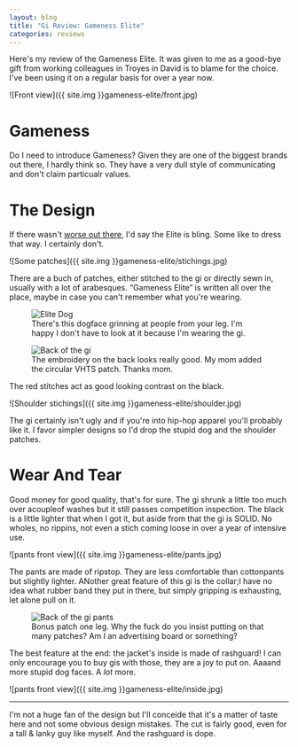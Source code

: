 ```yaml
---
layout: blog
title: "Gi Review: Gameness Elite"
categories: reviews
---
```

Here's my review of the Gameness Elite. It was given to me as a good-bye gift from working colleagues in Troyes in David is to blame for the choice. I've been using it on a regular basis for over a year now.

![Front view]({{ site.img }}gameness-elite/front.jpg)

# Gameness
Do I need to introduce Gameness? Given they are one of the biggest brands out there, I hardly think so. They have a very dull style of communicating and don't claim particualr values.

# The Design
If there wasn't [worse out there](), I'd say the Elite is bling. Some like to dress that way. I certainly don't.

![Some patches]({{ site.img }}gameness-elite/stichings.jpg)

There are a buch of patches, either stitched to the gi or directly sewn in, usually with a lot of arabesques. “Gameness Elite” is written all over the place, maybe in case you can't remember what you're wearing.

<figure class="illustration">
	<img src="{{ site.img }}gameness-elite/dog.jpg" alt="Elite Dog" />
	<figcaption>
		There's this dogface grinning at people from your leg. I'm happy I don't have to look at it because I'm wearing the gi.
	</figcaption>
</figure>

<figure class="illustration">
	<img src="{{ site.img }}gameness-elite/back.jpg" alt="Back of the gi" />
	<figcaption>
		The embroidery on the back looks really good. My mom added the circular VHTS patch. Thanks mom.
	</figcaption>
</figure>

The red stitches act as good looking contrast on the black.

![Shoulder stichings]({{ site.img }}gameness-elite/shoulder.jpg)

The gi certainly isn't ugly and if you're into hip-hop apparel you'll probably like it. I favor simpler designs so I'd drop the stupid dog and the shoulder patches.
 
# Wear And Tear

Good money for good quality, that's for sure. The gi shrunk a little too much over acoupleof washes but it still passes competition inspection. The black is a little lighter that when I got it, but aside from that the gi is SOLID. No wholes, no rippins, not even a stich coming loose in over a year of intensive use.

![pants front view]({{ site.img }}gameness-elite/pants.jpg)

The pants are made of ripstop. They are less comfortable than cottonpants but slightly lighter. ANother great feature of this gi is the collar;I have no idea what rubber band they put in there, but simply gripping is exhausting, let alone pull on it.

<figure class="illustration">
	<img src="{{ site.img }}gameness-elite/pants-back.jpg" alt="Back of the gi pants" />
	<figcaption>
		Bonus patch one leg. Why the fuck do you insist putting on that many patches? Am I an advertising board or something?
	</figcaption>
</figure>

The best feature at the end: the jacket's inside is made of rashguard! I can only encourage you to buy gis with those, they are a joy to put on. Aaaand more stupid dog faces. A *lot* more.

![pants front view]({{ site.img }}gameness-elite/inside.jpg)

***

I'm not a huge fan of the design but I'll conceide that it's a matter of taste here and not some obvious design mistakes. The cut is fairly good, even for a tall & lanky guy like myself. And the rashguard is dope.
